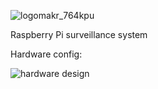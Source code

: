 ![logomakr_764kpu](https://user-images.githubusercontent.com/13431636/36792176-aeb36e38-1c91-11e8-93d3-b129ad640254.png)

Raspberry Pi surveillance system

Hardware config:

![hardware design](https://user-images.githubusercontent.com/13431636/36792155-957ded30-1c91-11e8-9a67-a5521a22593c.png)
